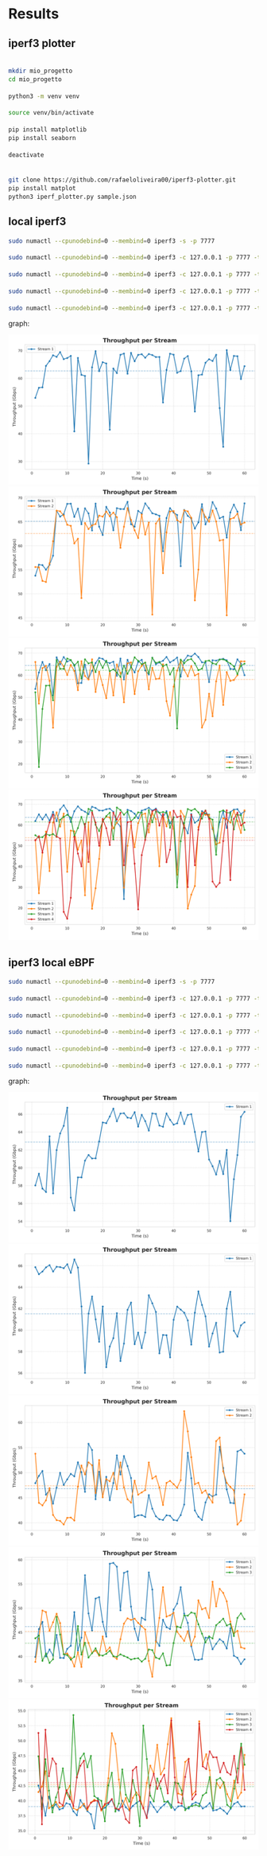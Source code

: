 
# Results


## iperf3 plotter

```bash

mkdir mio_progetto
cd mio_progetto

python3 -m venv venv

source venv/bin/activate

pip install matplotlib 
pip install seaborn

deactivate


git clone https://github.com/rafaeloliveira00/iperf3-plotter.git
pip install matplot
python3 iperf_plotter.py sample.json
```




## local iperf3

```bash
sudo numactl --cpunodebind=0 --membind=0 iperf3 -s -p 7777

sudo numactl --cpunodebind=0 --membind=0 iperf3 -c 127.0.0.1 -p 7777 -t 60 -i 1 -J -P 1 > tcp_local_1_stream.json

sudo numactl --cpunodebind=0 --membind=0 iperf3 -c 127.0.0.1 -p 7777 -t 60 -i 1 -J -P 2 > tcp_local_2_stream.json

sudo numactl --cpunodebind=0 --membind=0 iperf3 -c 127.0.0.1 -p 7777 -t 60 -i 1 -J -P 3 > tcp_local_3_stream.json

sudo numactl --cpunodebind=0 --membind=0 iperf3 -c 127.0.0.1 -p 7777 -t 60 -i 1 -J -P 4 > tcp_local_4_stream.json
```

graph:

![local](tcp_local/tcp_local_1_stream_throughput_per_stream.png)
![local](tcp_local/tcp_local_2_stream_throughput_per_stream.png)
![local](tcp_local/tcp_local_3_stream_throughput_per_stream.png)
![local](tcp_local/tcp_local_4_stream_throughput_per_stream.png)


## iperf3 local eBPF

```bash
sudo numactl --cpunodebind=0 --membind=0 iperf3 -s -p 7777

sudo numactl --cpunodebind=0 --membind=0 iperf3 -c 127.0.0.1 -p 7777 -t 60 -i 1 -J -P 1 > tcp_local_ebpf_1_stream.json

sudo numactl --cpunodebind=0 --membind=0 iperf3 -c 127.0.0.1 -p 7777 -t 60 -i 1 -J -P 1 > tcp_local_ebpf_1_stream_2.json

sudo numactl --cpunodebind=0 --membind=0 iperf3 -c 127.0.0.1 -p 7777 -t 60 -i 1 -J -P 2 > tcp_local_ebpf_2_stream.json

sudo numactl --cpunodebind=0 --membind=0 iperf3 -c 127.0.0.1 -p 7777 -t 60 -i 1 -J -P 3 > tcp_local_ebpf_3_stream.json

sudo numactl --cpunodebind=0 --membind=0 iperf3 -c 127.0.0.1 -p 7777 -t 60 -i 1 -J -P 4 > tcp_local_ebpf_4_stream.json
```

graph:

![local_ebpf](tcp_local_ebpf/tcp_local_ebpf_1_stream_throughput_per_stream.png)
![local_ebpf](tcp_local_ebpf/tcp_local_ebpf_1_stream_2_throughput_per_stream.png)
![local_ebpf](tcp_local_ebpf/tcp_local_ebpf_2_stream_throughput_per_stream.png)
![local_ebpf](tcp_local_ebpf/tcp_local_ebpf_3_stream_throughput_per_stream.png)
![local_ebpf](tcp_local_ebpf/tcp_local_ebpf_4_stream_throughput_per_stream.png)